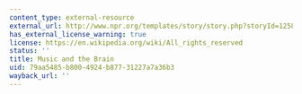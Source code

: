 ```yaml
---
content_type: external-resource
external_url: http://www.npr.org/templates/story/story.php?storyId=1258168&sc=emaf
has_external_license_warning: true
license: https://en.wikipedia.org/wiki/All_rights_reserved
status: ''
title: Music and the Brain
uid: 79aa5485-b800-4924-b877-31227a7a36b3
wayback_url: ''
---
```

